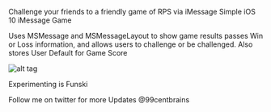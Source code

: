Challenge your friends to a friendly game of RPS via iMessage
Simple iOS 10 iMessage Game


Uses MSMessage and MSMessageLayout to show game results
passes Win or Loss information, and allows users to challenge or be challenged.
Also stores User Default for Game Score

![alt tag](https://github.com/99centbrains/RockPaperScissors/blob/master/RPS.gif?raw=true)

Experimenting is Funski

Follow me on twitter for more Updates
@99centbrains

